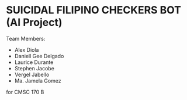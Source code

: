 # SUICIDAL FILIPINO CHECKERS BOT (AI Project)

Team Members:
- Alex Diola
- Daniell Gee Delgado
- Laurice Durante
- Stephen Jacobe
- Vergel Jabello
- Ma. Jamela Gomez

for CMSC 170 B

